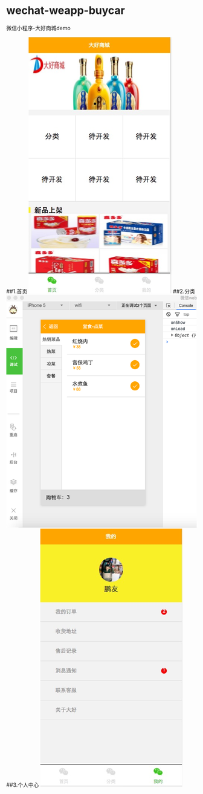 # wechat-weapp-buycar
微信小程序-大好商城demo

##1.首页
![](./demo.png)
##2.分类
![](./demo2.png)
##3.个人中心
![](./demo3.png)




